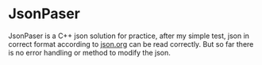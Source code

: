 # JsonPaser

JsonPaser is a C++ json solution for practice, after my simple test, json in correct format according to [json.org](https://www.json.org/json-en.html) can be read correctly. But so far there is no error handling or method to modify the json.